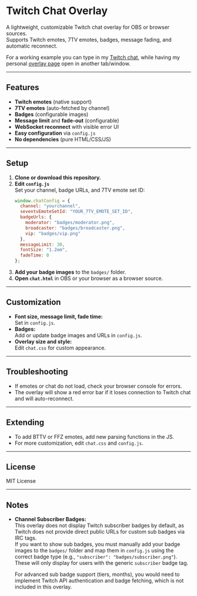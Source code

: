 # Twitch Chat Overlay

A lightweight, customizable Twitch chat overlay for OBS or browser sources.  
Supports Twitch emotes, 7TV emotes, badges, message fading, and automatic reconnect.

For a working example you can type in my [Twitch chat]("https://www.twitch.tv/studiogenesisau"), while having my personal [overlay page]("https://studiogenesis.github.io/twitch-chat-overlay/chat.html") open in another tab/window.

---

## Features

- **Twitch emotes** (native support)
- **7TV emotes** (auto-fetched by channel)
- **Badges** (configurable images)
- **Message limit** and **fade-out** (configurable)
- **WebSocket reconnect** with visible error UI
- **Easy configuration** via `config.js`
- **No dependencies** (pure HTML/CSS/JS)

---

## Setup

1. **Clone or download this repository.**
2. **Edit `config.js`**  
   Set your channel, badge URLs, and 7TV emote set ID:
   ```js
   window.chatConfig = {
     channel: "yourchannel",
     seventvEmoteSetId: "YOUR_7TV_EMOTE_SET_ID",
     badgeUrls: {
       moderator: "badges/moderator.png",
       broadcaster: "badges/broadcaster.png",
       vip: "badges/vip.png"
     },
     messageLimit: 30,
     fontSize: "1.2em",
     fadeTime: 0
   };
   ```
3. **Add your badge images** to the `badges/` folder.
4. **Open `chat.html`** in OBS or your browser as a browser source.

---

## Customization

- **Font size, message limit, fade time:**  
  Set in `config.js`.
- **Badges:**  
  Add or update badge images and URLs in `config.js`.
- **Overlay size and style:**  
  Edit `chat.css` for custom appearance.

---

## Troubleshooting

- If emotes or chat do not load, check your browser console for errors.
- The overlay will show a red error bar if it loses connection to Twitch chat and will auto-reconnect.

---

## Extending

- To add BTTV or FFZ emotes, add new parsing functions in the JS.
- For more customization, edit `chat.css` and `config.js`.

---

## License

MIT License

---

## Notes

- **Channel Subscriber Badges:**  
  This overlay does not display Twitch subscriber badges by default, as Twitch does not provide direct public URLs for custom sub badges via IRC tags.  
  If you want to show sub badges, you must manually add your badge images to the `badges/` folder and map them in `config.js` using the correct badge type (e.g., `"subscriber": "badges/subscriber.png"`).  
  These will only display for users with the generic `subscriber` badge tag.

  For advanced sub badge support (tiers, months), you would need to implement Twitch API authentication and badge fetching, which is not included in this overlay.
